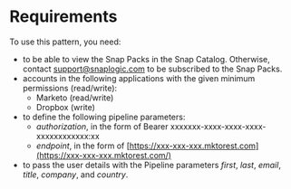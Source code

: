 # Requirements

To use this pattern, you need:

* to be able to view the Snap Packs in the Snap Catalog. Otherwise, contact [support@snaplogic.com](mailto:support@snaplogic.com) to be subscribed to the Snap Packs.
* accounts in the following applications with the given minimum permissions (read/write):
  * Marketo (read/write)
  * Dropbox (write)
* to define the following pipeline parameters:
  * _authorization_, in the form of Bearer xxxxxxx-xxxx-xxxx-xxxx-xxxxxxxxxxxx:xx
  * _endpoint_, in the form of [https://xxx-xxx-xxx.mktorest.com](https://xxx-xxx-xxx.mktorest.com/)
* to pass the user details with the Pipeline parameters _first_, _last_, _email_, _title_, _company_, and _country_.
